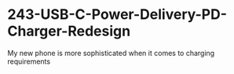 # 243-USB-C-Power-Delivery-PD-Charger-Redesign
My new phone is more sophisticated when it comes to charging requirements
